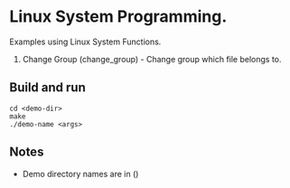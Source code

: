 # Linux System Programming.

Examples using Linux System Functions.

1. Change Group (change_group) - Change group which file belongs to.

## Build and run
```
cd <demo-dir>
make 
./demo-name <args>
```

## Notes
- Demo directory names are in ()
